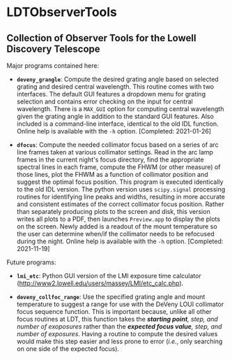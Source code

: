 # LDTObserverTools
## Collection of Observer Tools for the Lowell Discovery Telescope

Major programs contained here:

   - **`deveny_grangle`**: Compute the desired grating angle based on selected grating and desired central wavelength.  This routine comes with two interfaces.  The default GUI features a dropdown menu for grating selection and contains error checking on the input for central wavelength.  There is a ``MAX_GUI`` option for computing central wavelength given the grating angle in addition to the standard GUI features.  Also included is a command-line interface, identical to the old IDL function.  Online help is available with the ``-h`` option.  [Completed: 2021-01-26]

   - **`dfocus`**: Compute the needed collimator focus based on a series of arc line frames taken at various collimator settings.  Read in the arc lamp frames in the current night's focus directory, find the appropriate spectral lines in each frame, compute the FHWM (or other measure) of those lines, plot the FHWM as a function of collimator position and suggest the optimal focus position.  This program is executed identically to the old IDL version.  The python version uses `scipy.signal` processing routines for identifying line peaks and widths, resulting in more accurate and consistent estimates of the correct collimator focus position.  Rather than separately producing plots to the screen and disk, this version writes all plots to a PDF, then launches `Preview.app` to display the plots on the screen.  Newly added is a readout of the mount temperature so the user can determine when/if the collimator needs to be refocused during the night.  Online help is available with the ``-h`` option.  [Completed: 2021-11-19]

Future programs:

 - **`lmi_etc`**: Python GUI version of the LMI exposure time calculator (http://www2.lowell.edu/users/massey/LMI/etc_calc.php).

 - **`deveny_collfoc_range`**: Use the specified grating angle and mount temperature to suggest a range for use with the DeVeny LOUI collimator focus sequence function.  This is important because, unlike all other focus routines at LDT, this function takes the _**starting point**, step, and number of exoposures_ rather than the _**expected focus value**, step, and number of exposures_.  Having a routine to compute the desired values would make this step easier and less prone to error (_i.e._, only searching on one side of the expected focus).
